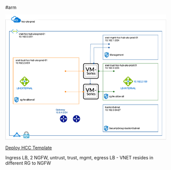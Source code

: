 #arm

<img src="hcc-shared.png"/>

<a href='https://portal.azure.com/#create/Microsoft.Template/uri/https%3A%2F%2Fraw.githubusercontent.com%2Fphiltaylor%2Fhulcc-arm%2Fmaster%2Fhcc-deply.json'>Deploy HCC Template</a>
<p>Ingress LB, 2 NGFW, untrust, trust, mgmt, egress LB - VNET resides in different RG to NGFW</p>

